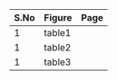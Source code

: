 |S.No|Figure  |Page|
|----|--------|----|
|1   | table1|    |
|1   | table2|    |
|1   | table3|    |
